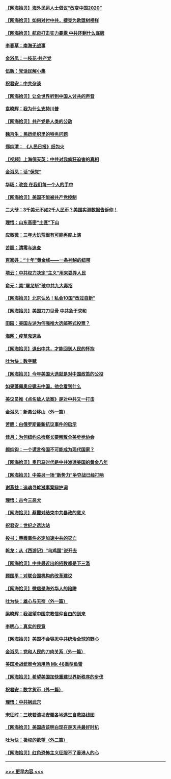 #### [【网海拾贝】海外民运人士倡议“改变中国2020”](../pages/nsc993/n12376682.md?t=09031151) 
#### [【网海拾贝】如何对付中共，捷克为欧盟树榜样](../pages/nsc993/n12374209.md?t=09031151) 
#### [【网海拾贝】航母打击实力暴露 中共还剩什么底牌](../pages/nsc993/n12371825.md?t=09031151) 
#### [李春草：南海无战事](../pages/nsc993/n12371159.md?t=09031151) 
#### [金浴凤：一枝花·共产党](../pages/nsc993/n12368757.md?t=09031151) 
#### [伍新：党话民解小集](../pages/nsc993/n12366907.md?t=09031151) 
#### [祝君安：中共杂谈](../pages/nsc993/n12366076.md?t=09031151) 
#### [【网海拾贝】让全世界听到中国人讨共的声音](../pages/nsc993/n12365569.md?t=09031151) 
#### [袁晓辉：我为什么支持川普](../pages/nsc993/n12362670.md?t=09031151) 
#### [【网海拾贝】共产党是人类的公敌](../pages/nsc993/n12363182.md?t=09031151) 
#### [魏京生：民运组织里的特务问题](../pages/nsc993/n12363010.md?t=09031151) 
#### [郑纯清： 《人民日报》纸包火](../pages/nsc993/n12362706.md?t=09031151) 
#### [【视频】上海倪天英：中共对我疯狂迫害的真相](../pages/nsc993/n12356341.md?t=09031151) 
#### [金浴凤：话“保党”](../pages/nsc993/n12361867.md?t=09031151) 
#### [华旸：改变 在我们每一个人的手中](../pages/nsc993/n12361774.md?t=09031151) 
#### [【网海拾贝】美国不能被共产党控制](../pages/nsc993/n12360271.md?t=09031151) 
#### [二大爷：3千美元不如2千人民币？美国实测数据告诉你！](../pages/nsc993/n12358563.md?t=09031151) 
#### [理悟：山东高密“土匪”下山](../pages/nsc993/n12358535.md?t=09031151) 
#### [应微微：三年大饥荒很有可能再度上演](../pages/nsc993/n12358523.md?t=09031151) 
#### [苦胆：清零与追查](../pages/nsc993/n12358501.md?t=09031151) 
#### [百家姓：“十年”黄金线——一条神秘的纽带](../pages/nsc993/n12358319.md?t=09031151) 
#### [项云：中共权力决定“主义”用来耍弄人民](../pages/nsc993/n12358172.md?t=09031151) 
#### [俞元：美“屠龙斩”破中共九大毒招](../pages/nsc993/n12357822.md?t=09031151) 
#### [【网海拾贝】北京认怂！私会10国“改过自新”](../pages/nsc993/n12357784.md?t=09031151) 
#### [【网海拾贝】美国刀刀见骨 中共急于求和](../pages/nsc993/n12355511.md?t=09031151) 
#### [田园：美国左派为何强推大选邮寄式投票？](../pages/nsc993/n12352963.md?t=09031151) 
#### [海网：疫苗鬼速品](../pages/nsc993/n12354438.md?t=09031151) 
#### [【网海拾贝】退出中共，才能回到人民的怀抱](../pages/nsc993/n12352634.md?t=09031151) 
#### [吐为快：数字赋](../pages/nsc993/n12352317.md?t=09031151) 
#### [【网海拾贝】今年美国大选就是对中国政策的公投](../pages/nsc993/n12350973.md?t=09031151) 
#### [如果蓬佩奥应邀去中国，他会看到什么](../pages/nsc993/n12350945.md?t=09031151) 
#### [美议员推《点名敌人法案》是对中共又一打击](../pages/nsc993/n12350765.md?t=09031151) 
#### [金浴凤：新愚公移山（外一篇）](../pages/nsc993/n12350253.md?t=09031151) 
#### [苦胆：白俄罗斯最新抗议事件的启示](../pages/nsc993/n12349989.md?t=09031151) 
#### [佳月：为何纽约总检察长要解散全美步枪协会](../pages/nsc993/n12349939.md?t=09031151) 
#### [颜纯钩：一个谎言帝国不可能成为现代国家？](../pages/nsc993/n12349898.md?t=09031151) 
#### [【网海拾贝】奥巴马时代是中共渗透美国的黄金八年](../pages/nsc993/n12349284.md?t=09031151) 
#### [【网海拾贝】中美另一场“新势力”争夺战已经打响](../pages/nsc993/n12346998.md?t=09031151) 
#### [谢燕益：追魂寻衅滋事案辩护词](../pages/nsc993/n12346892.md?t=09031151) 
#### [理悟：古今三恶犬](../pages/nsc993/n12345190.md?t=09031151) 
#### [【网海拾贝】蔡霞对结束中共暴政的意义](../pages/nsc993/n12344263.md?t=09031151) 
#### [祝君安：世纪之选边站](../pages/nsc993/n12342382.md?t=09031151) 
#### [投书：蔡霞事件必定加速中共的灭亡](../pages/nsc993/n12341881.md?t=09031151) 
#### [乾龙：从《西游记》“乌鸡国”说开去](../pages/nsc993/n12341690.md?t=09031151) 
#### [【网海拾贝】中共最近出的招数都是下三滥](../pages/nsc993/n12341593.md?t=09031151) 
#### [顾国平：对联合国机构的改革建议](../pages/nsc993/n12339928.md?t=09031151) 
#### [【网海拾贝】微信是海外华人的陷阱](../pages/nsc993/n12338868.md?t=09031151) 
#### [吐为快：雄心与无奈（外一篇）](../pages/nsc993/n12338132.md?t=09031151) 
#### [梁晓辉：我渴望中国宗教信仰自由的到来](../pages/nsc993/n12336657.md?t=09031151) 
#### [李明心：真实的民意](../pages/nsc993/n12336089.md?t=09031151) 
#### [【网海拾贝】美国不会容忍中共统治全球的野心](../pages/nsc993/n12336063.md?t=09031151) 
#### [金浴凤：党和人民的刀肉关系（外一篇）](../pages/nsc993/n12335834.md?t=09031151) 
#### [美国冷战武器今派用场 Mk 48重型鱼雷](../pages/nsc993/n12335354.md?t=09031151) 
#### [【网海拾贝】希望美国加快重建世界新秩序的步伐](../pages/nsc993/n12334224.md?t=09031151) 
#### [祝君安：数字货币（外一篇）](../pages/nsc993/n12334186.md?t=09031151) 
#### [理悟：中共祸武穴](../pages/nsc993/n12333962.md?t=09031151) 
#### [宋征时：三峡若溃坝安徽各地逃生自救路线图](../pages/nsc993/n12332450.md?t=09031151) 
#### [【网海拾贝】美国应该明白现在是灭共最好时机](../pages/nsc993/n12332313.md?t=09031151) 
#### [吐为快：极权的欲望（外二篇）](../pages/nsc993/n12332089.md?t=09031151) 
#### [【网海拾贝】红色恐怖主义征服不了香港人的心](../pages/nsc993/n12329296.md?t=09031151) 

----
#### [ >>> 更早内容 <<< ](../indexes/nsc993-earlier.md)
